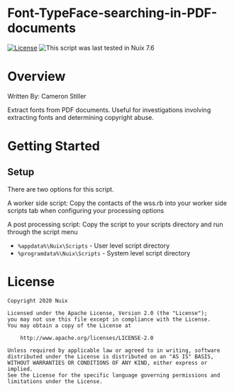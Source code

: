 Font-TypeFace-searching-in-PDF-documents
=========================

[![License](https://img.shields.io/badge/License-Apache%202.0-blue.svg)](http://www.apache.org/licenses/LICENSE-2.0) ![This script was last tested in Nuix 7.6](https://img.shields.io/badge/Script%20Tested%20in%20Nuix-7.6-green.svg)

# Overview

Written By: Cameron Stiller

Extract fonts from PDF documents. Useful for investigations involving extracting fonts and determining copyright abuse.


# Getting Started

## Setup

There are two options for this script.

A worker side script:
Copy the contacts of the wss.rb into your worker side scripts tab when configuring your processing options

A post processing script:
Copy the script to your scripts directory and run through the script menu
- `%appdata%\Nuix\Scripts` - User level script directory
- `%programdata%\Nuix\Scripts` - System level script directory





# License

```
Copyright 2020 Nuix

Licensed under the Apache License, Version 2.0 (the "License");
you may not use this file except in compliance with the License.
You may obtain a copy of the License at

    http://www.apache.org/licenses/LICENSE-2.0

Unless required by applicable law or agreed to in writing, software
distributed under the License is distributed on an "AS IS" BASIS,
WITHOUT WARRANTIES OR CONDITIONS OF ANY KIND, either express or implied.
See the License for the specific language governing permissions and
limitations under the License.
```
